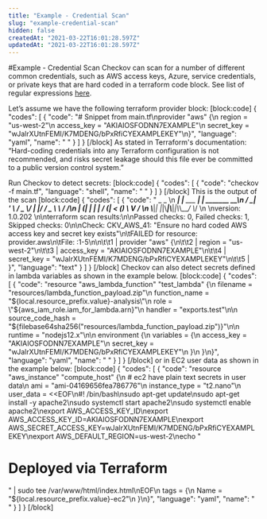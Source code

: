 ```yaml
---
title: "Example - Credential Scan"
slug: "example-credential-scan"
hidden: false
createdAt: "2021-03-22T16:01:28.597Z"
updatedAt: "2021-03-22T16:01:28.597Z"
---
```

#Example - Credential Scan
Checkov can scan for a number of different common credentials, such as AWS access keys, Azure, service credentials, or private keys that are hard coded in a terraform code block.
See list of regular expressions [here](https://github.com/bridgecrewio/checkov/blob/master/checkov/common/util/secrets.py).

Let’s assume we have the following terraform provider block:
[block:code]
{
  "codes": [
    {
      "code": "# Snippet from  main.tf\nprovider \"aws\" {\n  region     = \"us-west-2\"\n  access_key = \"AKIAIOSFODNN7EXAMPLE\"\n  secret_key = \"wJalrXUtnFEMI/K7MDENG/bPxRfiCYEXAMPLEKEY\"\n}",
      "language": "yaml",
      "name": " "
    }
  ]
}
[/block]
As stated in Terraform's documentation: “Hard-coding credentials into any Terraform configuration is not recommended, and risks secret leakage should this file ever be committed to a public version control system.”

Run Checkov to detect secrets:
[block:code]
{
  "codes": [
    {
      "code": "checkov -f main.tf",
      "language": "shell",
      "name": " "
    }
  ]
}
[/block]
This is the output of the scan
[block:code]
{
  "codes": [
    {
      "code": "      _               _              \n   ___| |__   ___  ___| | _______   __\n  / __| '_ \\ / _ \\/ __| |/ / _ \\ \\ / /\n | (__| | | |  __/ (__|   < (_) \\ V / \n  \\___|_| |_|\\___|\\___|_|\\_\\___/ \\_/  \n                                      \nversion: 1.0.202 \n\nterraform scan results:\n\nPassed checks: 0, Failed checks: 1, Skipped checks: 0\n\nCheck: CKV_AWS_41: \"Ensure no hard coded AWS access key and secret key exists\"\n\tFAILED for resource: provider.aws\n\tFile: :1-5\n\n\t\t1 | provider \"aws\" {\n\t\t2 |   region     = \"us-west-2\"\n\t\t3 |   access_key = \"AKIAIOSFODNN7EXAMPLE\"\n\t\t4 |   secret_key = \"wJalrXUtnFEMI/K7MDENG/bPxRfiCYEXAMPLEKEY\"\n\t\t5 | }",
      "language": "text"
    }
  ]
}
[/block]
Checkov can also detect secrets defined in lambda variables as shown in the example below.
[block:code]
{
  "codes": [
    {
      "code": "resource \"aws_lambda_function\" \"test_lambda\" {\n  filename      = \"resources/lambda_function_payload.zip\"\n  function_name = \"${local.resource_prefix.value}-analysis\"\n  role          = \"${aws_iam_role.iam_for_lambda.arn}\"\n  handler       = \"exports.test\"\n\n  source_code_hash = \"${filebase64sha256(\"resources/lambda_function_payload.zip\")}\"\n\n  runtime = \"nodejs12.x\"\n\n  environment {\n    variables = {\n      access_key = \"AKIAIOSFODNN7EXAMPLE\"\n      secret_key = \"wJalrXUtnFEMI/K7MDENG/bPxRfiCYEXAMPLEKEY\"\n    }\n  }\n}",
      "language": "yaml",
      "name": " "
    }
  ]
}
[/block]
or in EC2 user data as shown in the example below:
[block:code]
{
  "codes": [
    {
      "code": "resource \"aws_instance\" \"compute_host\" {\n  # ec2 have plain text secrets in user data\n  ami           = \"ami-04169656fea786776\"\n  instance_type = \"t2.nano\"\n  user_data     = <<EOF\n#! /bin/bash\nsudo apt-get update\nsudo apt-get install -y apache2\nsudo systemctl start apache2\nsudo systemctl enable apache2\nexport AWS_ACCESS_KEY_ID\nexport AWS_ACCESS_KEY_ID=AKIAIOSFODNN7EXAMPLE\nexport AWS_SECRET_ACCESS_KEY=wJalrXUtnFEMI/K7MDENG/bPxRfiCYEXAMPLEKEY\nexport AWS_DEFAULT_REGION=us-west-2\necho \"<h1>Deployed via Terraform</h1>\" | sudo tee /var/www/html/index.html\nEOF\n  tags = {\n    Name  = \"${local.resource_prefix.value}-ec2\"\n  }\n}",
      "language": "yaml",
      "name": " "
    }
  ]
}
[/block]